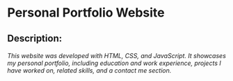 # Personal Portfolio Website
## Description:
###### This website was developed with HTML, CSS, and JavaScript. It showcases my personal portfolio, including education and work experience, projects I have worked on, related skills, and a contact me section.


